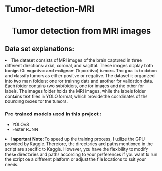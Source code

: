 # Tumor-detection-MRI

<h1 align="center"> Tumor detection from MRI images </h1>
<p>
</p>
<h2> Data set explanations: </h2>
<p>
</p>
<li> The dataset consists of MRI images of the brain captured in three different directions: axial, coronal, and sagittal. 
These images display both benign (0: negative) and malignant (1: positive) tumors. The goal is to detect and classify 
tumors as either positive or negative. The dataset is organized into two main folders: one for training data and another 
for validation data. Each folder contains two subfolders, one for images and the other for labels. The images folder 
holds the MRI images, while the labels folder contains text files in YOLO format, which provide the coordinates of 
the bounding boxes for the tumors.</li>


<h3> Pre-trained models used in this project : </h3>   
<ul>    
<li> YOLOv8  </li>
<li> Faster RCNN </li>
</ul>           
      
<p>
</p>          
<li> <strong> Important Note: </strong> To speed up the training process, I utilize the GPU provided by Kaggle. Therefore, 
the directories and paths mentioned in the script are specific to Kaggle. However, you have the flexibility to modify these
directories and paths according to your preferences if you want to run the script on a different platform or adjust the 
file locations to suit your needs.</li>          
          
